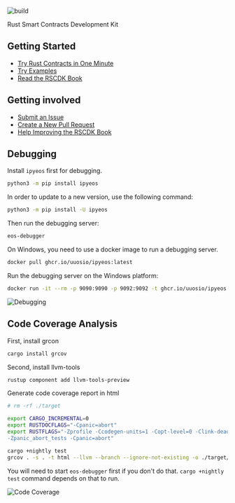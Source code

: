 ![build](https://github.com/uuosio/rscdk/actions/workflows/pr-any.yml/badge.svg?event=push)

Rust Smart Contracts Development Kit

## Getting Started

- [Try Rust Contracts in One Minute](https://colab.research.google.com/github/uuosio/rscdk/blob/master/quickstart/quick-start.ipynb)
- [Try Examples](https://github.com/uuosio/rscdk/tree/main/examples)
- [Read the RSCDK Book](https://uuosio.github.io/rscdk-book)

## Getting involved

- [Submit an Issue](https://github.com/uuosio/rscdk/issues)
- [Create a New Pull Request](https://github.com/uuosio/rscdk/pulls)
- [Help Improving the RSCDK Book](https://github.com/uuosio/rscdk-book)

## Debugging

Install `ipyeos` first for debugging.

```bash
python3 -m pip install ipyeos
```

In order to update to a new version, use the following command:

```bash
python3 -m pip install -U ipyeos
```

Then run the debugging server:

```bash
eos-debugger
```

On Windows, you need to use a docker image to run a debugging server.

```bash
docker pull ghcr.io/uuosio/ipyeos:latest
```

Run the debugging server on the Windows platform:

```bash
docker run -it --rm -p 9090:9090 -p 9092:9092 -t ghcr.io/uuosio/ipyeos
```

![Debugging](https://github.com/uuosio/rscdk/blob/main/images/debugging.gif)

## Code Coverage Analysis

First, install grcon

```bash
cargo install grcov
```

Second, install llvm-tools

```bash
rustup component add llvm-tools-preview
```


Generate code coverage report in html
```bash
# rm -rf ./target

export CARGO_INCREMENTAL=0
export RUSTDOCFLAGS="-Cpanic=abort"
export RUSTFLAGS="-Zprofile -Ccodegen-units=1 -Copt-level=0 -Clink-dead-code -Coverflow-checks=off 
-Zpanic_abort_tests -Cpanic=abort"

cargo +nightly test
grcov . -s . -t html --llvm --branch --ignore-not-existing -o ./target/debug/coverage/
```

You will need to start `eos-debugger` first if you don't do that. `cargo +nightly test` command depends on that to run.

![Code Coverage](https://github.com/uuosio/rscdk/blob/main/images/code-coverage.png)
